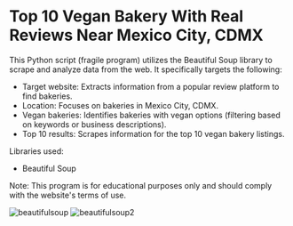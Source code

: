 # Top 10 Vegan Bakery With Real Reviews Near Mexico City, CDMX

This Python script (fragile program) utilizes the Beautiful Soup library to scrape and analyze data from the web. It specifically targets the following:
- Target website: Extracts information from a popular review platform to find bakeries.
- Location: Focuses on bakeries in Mexico City, CDMX.
- Vegan bakeries: Identifies bakeries with vegan options (filtering based on keywords or business descriptions).
- Top 10 results: Scrapes information for the top 10 vegan bakery listings.

Libraries used:
- Beautiful Soup

Note:
This program is for educational purposes only and should comply with the website's terms of use.


![beautifulsoup](https://github.com/Majo-es/Top-10-Vegan-Bakery-With-Real-Reviews-Near-Mexico-City-CDMX/assets/43044338/08a91691-4d14-415f-9126-9a1dd20f9fac)
![beautifulsoup2](https://github.com/Majo-es/Top-10-Vegan-Bakery-With-Real-Reviews-Near-Mexico-City-CDMX/assets/43044338/b84a38b2-1594-46dd-80af-1e0782c1b63c)
